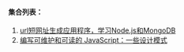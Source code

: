 #### 集合列表：
1. [url短网址生成应用程序，学习Node.js和MongoDB](https://freshman.tech/url-shortener/)
1. [编写可维护和可读的 JavaScript：一些设计模式](https://www.javascriptjanuary.com/blog/writing-maintainable-and-readable-javascript-design-patterns)
    

